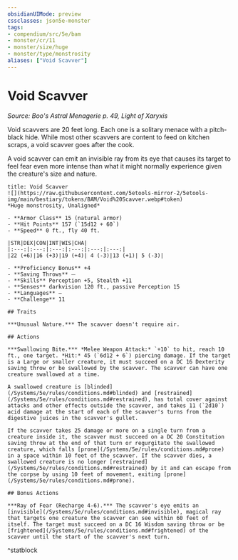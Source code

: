 ```yaml
---
obsidianUIMode: preview
cssclasses: json5e-monster
tags:
- compendium/src/5e/bam
- monster/cr/11
- monster/size/huge
- monster/type/monstrosity
aliases: ["Void Scavver"]
---
```

# Void Scavver
*Source: Boo's Astral Menagerie p. 49, Light of Xaryxis*  

Void scavvers are 20 feet long. Each one is a solitary menace with a pitch-black hide. While most other scavvers are content to feed on kitchen scraps, a void scavver goes after the cook.

A void scavver can emit an invisible ray from its eye that causes its target to feel fear even more intense than what it might normally experience given the creature's size and nature.

```ad-statblock
title: Void Scavver
![](https://raw.githubusercontent.com/5etools-mirror-2/5etools-img/main/bestiary/tokens/BAM/Void%20Scavver.webp#token)
*Huge monstrosity, Unaligned*

- **Armor Class** 15 (natural armor)
- **Hit Points** 157 (`15d12 + 60`)
- **Speed** 0 ft., fly 40 ft.

|STR|DEX|CON|INT|WIS|CHA|
|:---:|:---:|:---:|:---:|:---:|:---:|
|22 (+6)|16 (+3)|19 (+4)| 4 (-3)|13 (+1)| 5 (-3)|

- **Proficiency Bonus** +4
- **Saving Throws** ⏤
- **Skills** Perception +5, Stealth +11
- **Senses** darkvision 120 ft., passive Perception 15
- **Languages** —
- **Challenge** 11

## Traits

***Unusual Nature.*** The scavver doesn't require air.

## Actions

***Swallowing Bite.*** *Melee Weapon Attack:* `+10` to hit, reach 10 ft., one target. *Hit:* 45 (`6d12 + 6`) piercing damage. If the target is a Large or smaller creature, it must succeed on a DC 16 Dexterity saving throw or be swallowed by the scavver. The scavver can have one creature swallowed at a time.

A swallowed creature is [blinded](/Systems/5e/rules/conditions.md#blinded) and [restrained](/Systems/5e/rules/conditions.md#restrained), has total cover against attacks and other effects outside the scavver, and takes 11 (`2d10`) acid damage at the start of each of the scavver's turns from the digestive juices in the scavver's gullet.

If the scavver takes 25 damage or more on a single turn from a creature inside it, the scavver must succeed on a DC 20 Constitution saving throw at the end of that turn or regurgitate the swallowed creature, which falls [prone](/Systems/5e/rules/conditions.md#prone) in a space within 10 feet of the scavver. If the scavver dies, a swallowed creature is no longer [restrained](/Systems/5e/rules/conditions.md#restrained) by it and can escape from the corpse by using 10 feet of movement, exiting [prone](/Systems/5e/rules/conditions.md#prone).

## Bonus Actions

***Ray of Fear (Recharge 4-6).*** The scavver's eye emits an [invisible](/Systems/5e/rules/conditions.md#invisible), magical ray that targets one creature the scavver can see within 60 feet of itself. The target must succeed on a DC 16 Wisdom saving throw or be [frightened](/Systems/5e/rules/conditions.md#frightened) of the scavver until the start of the scavver's next turn.
```
^statblock
